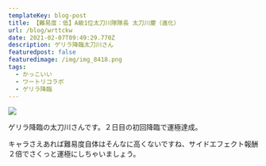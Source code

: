 ```yaml
---
templateKey: blog-post
title: 【難易度：低】A級1位太刀川隊隊長 太刀川慶（進化）
url: /blog/wrttckw
date: 2021-02-07T09:49:29.770Z
description: ゲリラ降臨太刀川さん
featuredpost: false
featuredimage: /img/img_8418.png
tags:
  - かっこいい
  - ワートリコラボ
  - ゲリラ降臨
---
```



![](/img/img_8418.png)

ゲリラ降臨の太刀川さんです。２日目の初回降臨で運極達成。

キャラさえあれば難易度自体はそんなに高くないですね、サイドエフェクト報酬２倍でさくっと運極にしちゃいましょう。